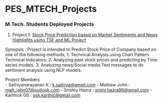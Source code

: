 # PES_MTECH_Projects
### M.Tech. Students Deployed Projects

1. Project 1: [Stock Price Prediction based on Market Sentiments and News Highlights using TSF and ML Project](https://kktestdemo.herokuapp.com/)

 Synopsis : 
  Project is intended to Predict Stock Price of  Company  based on one of the following methods,
    1. Technical Analysis using Chart Pattern Technical Indicators.
    2. Analyzing past stock prices and predicting by Time series models.
    3. Analyzing news/Social media Text messages to do sentiment analysis using NLP models.

   Project Members  
      - Sathiyanarayanan K : k.sathiya@gmail.com
      - Mathew John : matt_john07@outlook.com
      - Srishty Hazra : sristy.hazra96@gmail.com
      - Karthick GS : gsk.karthic@gmail.com
